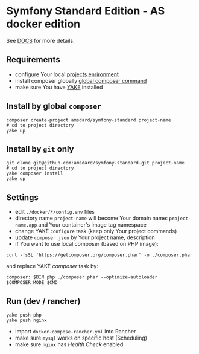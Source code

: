 Symfony Standard Edition - AS docker edition
========================

See [DOCS](https://symfony.com/doc/current/index.html) for more details.


Requirements
---
 * configure Your local [projects enrironment](https://bitbucket.org/as-docker/projects-environment)
 * install composer globally [global composer command](https://hub.docker.com/r/amsdard/composer/)
 * make sure You have [YAKE](https://yake.amsdard.io/) installed


Install by global `composer`
---
```
composer create-project amsdard/symfony-standard project-name
# cd to project directory
yake up
```


Install by `git` only
---
```
git clone git@github.com:amsdard/symfony-standard.git project-name
# cd to project directory
yake composer install
yake up
```


Settings
---
* edit `./docker/*/config.env` files
* directory name `project-name` will become Your domain name: `project-name.app` and Your container's image tag namespace
* change YAKE `configure` task (keep only Your project commands)
* update `composer.json` by Your project name, description
* if You want to use local composer (based on PHP image):
```
curl -fsSL 'https://getcomposer.org/composer.phar' -o ./composer.phar
```
and replace YAKE *composer* task by:
```
composer: $BIN php ./composer.phar --optimize-autoloader $COMPOSER_MODE $CMD
```

Run (dev / rancher)
---
```
yake push php
yake push nginx
```
* import `docker-compose-rancher.yml` into Rancher
* make sure `mysql` works on specific host (Scheduling)
* make sure `nginx` has *Health Check* enabled